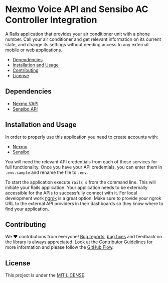 # Nexmo Voice API and Sensibo AC Controller Integration

A Rails application that provides your air conditioner unit with a phone number. Call your air conditioner and get relevant information on its current state, and change its settings without needing access to any external mobile or web applications.

* [Dependencies](#requirements)
* [Installation and Usage](#installation-and-usage)
* [Contributing](#contributing)
* [License](#license)

## Dependencies

* [Nexmo VAPI](https://developer.nexmo.com/voice/voice-api/overview)
* [Sensibo API](https://sensibo.github.io/)

## Installation and Usage

In order to properly use this application you need to create accounts with:

* [Nexmo](https://dashboard.nexmo.com)
* [Sensibo](https://home.sensibo.com)

You will need the relevant API credentials from each of those services for full functionality. Once you have your API credentials, you can enter them in `.env.sample` and rename the file to `.env`. 

To start the application execute `rails s` from the command line. This will initiate your Rails application. Your application needs to be externally accessible for the APIs to successfully connect with it. For local development work [ngrok](https://ngrok.io) is a great option. Make sure to provide your ngrok URL to the external API providers in their dashboards so they know where to find your application.

## Contributing
We ❤️ contributions from everyone! [Bug reports](https://github.com/Nexmo/nexmo-vapi-sensibo-integration/issues), [bug fixes](https://github.com/Nexmo/nexmo-vapi-sensibo-integration/pulls) and feedback on the library is always appreciated. Look at the [Contributor Guidelines](https://github.com/Nexmo/nexmo-vapi-sensibo-integration/blob/master/CONTRIBUTING.md) for more information and please follow the [GitHub Flow](https://guides.github.com/introduction/flow/index.html).

## License
This project is under the [MIT LICENSE](https://github.com/Nexmo/nexmo-vapi-sensibo-integration/blob/master/LICENSE).
